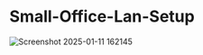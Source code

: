 # Small-Office-Lan-Setup 
![Screenshot 2025-01-11 162145](https://github.com/user-attachments/assets/d5c38865-cde6-4367-8832-8afbbf765418)

